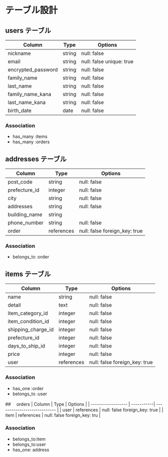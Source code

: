 # テーブル設計

## users テーブル
| Column             | Type       | Options                      |
| ------------------ | -----------| ---------------------------- |
| nickname           | string     | null: false                  |
| email              | string     | null: false  unique: true    |
| encrypted_password | string     | null: false                  |
| family_name        | string     | null: false                  |
| last_name          | string     | null: false                  |
| family_name_kana   | string     | null: false                  |
| last_name_kana     | string     | null: false                  |
| birth_date         | date       | null: false                  |
### Association
- has_many :items
- has_many :orders

## addresses  テーブル
| Column             | Type       | Options                           |
| ------------------ | -----------| --------------------------------- |
| post_code          | string     | null: false                       |
| prefecture_id     | integer    | null: false                       |
| city               | string     | null: false                       |
| addresses          | string     | null: false                       |
| building_name      | string     |                                   |
| phone_number       | string    | null: false                       |
| order              | references | null: false  foreign_key: true   |
### Association
- belongs_to :order 



## items テーブル
| Column               | Type       | Options                         |
| ------------------   | -----------| ------------------------------- |
| name                 | string     | null: false                     |
| detail               | text       | null: false                     |
| item_category_id     | integer    | null: false                     |
| item_condition_id    | integer    | null: false                     |
| shipping_charge_id   | integer    | null: false                     |
| prefecture_id       | integer    | null: false                     |
| days_to_ship_id      | integer    | null: false                     |
| price                | integer    | null: false                     |
| user                 | references | null: false foreign_key: true   |
### Association
- has_one  :order
- belongs_to :user


##　 orders
| Column             | Type       | Options                          |
| ------------------ | -----------| ----------------------------     |
| user               | references | null: false foreign_key: true    |
| item               | references | null: false foreign_key: tru     |
### Association
- belongs_to:item
- belongs_to:user
- has_one: address